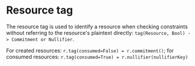 # Resource tag

The resource tag is used to identify a resource when checking constraints without referring to the resource's plaintext directly: `tag(Resource, Bool) -> Commitment or Nullifier`.

For created resources: `r.tag(consumed=False) = r.commitment()`; for consumed resources: `r.tag(consumed=True) = r.nullifier(nullifierKey)`
